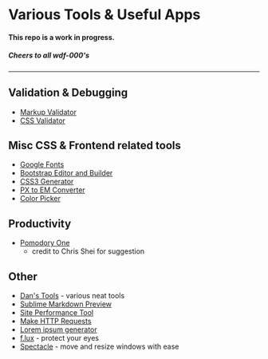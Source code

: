 # Various Tools & Useful Apps

#### This repo is a work in progress.
##### _Cheers to all wdf-000's_

----

## Validation & Debugging

* [Markup Validator](https://validator.w3.org/)
* [CSS Validator](https://jigsaw.w3.org/css-validator/)

## Misc CSS & Frontend related tools

* [Google Fonts](https://fonts.google.com/)
* [Bootstrap Editor and Builder](http://www.bootply.com/)
* [CSS3 Generator](http://css3generator.com/)
* [PX to EM Converter](http://pxtoem.com/)
* [Color Picker](http://www.colorpicker.com/)

## Productivity

* [Pomodory One](https://itunes.apple.com/us/app/pomodoro-one/id907364780?mt=12)
    * credit to Chris Shei for suggestion

## Other

* [Dan's Tools](http://www.danstools.com/) - various neat tools
* [Sublime Markdown Preview](https://github.com/revolunet/sublimetext-markdown-preview)
* [Site Performance Tool](http://www.webpagetest.org/)
* [Make HTTP Requests](https://www.hurl.it/)
* [Lorem ipsum generator](http://www.lipsum.com/feed/html)
* [f.lux](https://justgetflux.com/) - protect your eyes
* [Spectacle](https://www.spectacleapp.com/) - move and resize windows with ease
